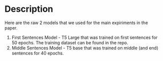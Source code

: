 # Description
Here are the raw 2 models that we used for the main expiriments in the paper.
1. First Sentences Model - T5 Large that was trained on first sentences for 50 epochs. The training dataset can be found in the repo.
2. Middle Sentences Model - T5 base that was trained on middle (and end) sentences for 40 epochs.
